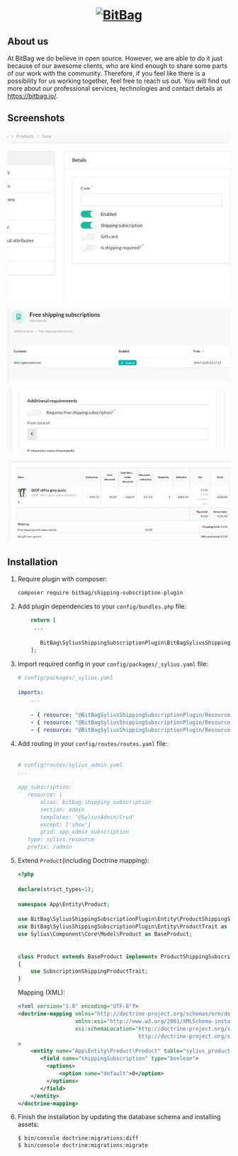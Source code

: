 <h1 align="center">
    <a href="http://bitbag.shop" target="_blank">
        <img src="https://demo.sylius.com/assets/shop/img/logo.png" width="55%" alt="BitBag" />
    </a>
    <br />
    
</h1>

## About us

At BitBag we do believe in open source. However, we are able to do it just because of our awesome clients, who are kind enough to share some parts of our work with the community. Therefore, if you feel like there is a possibility for us working together, feel free to reach us out. You will find out more about our professional services, technologies and contact details at https://bitbag.io/.

## Screenshots

![Screenshot showing subscription product creation](docs/images/admin-create-product.png)

![Screenshot showing list of subscriptions](docs/images/admin-customer-subscriptions.png)

![Screenshot showing available additional requirements when creating shipping method](docs/images/admin-shipping-methods.png)

![Screenshot showing order shipped for free](docs/images/admin-order-view.png)

## Installation

1. Require plugin with composer:

    ```bash
    composer require bitbag/shipping-subscription-plugin
    ```
 
1. Add plugin dependencies to your `config/bundles.php` file:
    
    ```php
        return [
         ...
        
           BitBag\SyliusShippingSubscriptionPlugin\BitBagSyliusShippingSubscriptionPlugin::class => ['all' => true],
        ];
    ```

1. Import required config in your `config/packages/_sylius.yaml` file:
    
    ```yaml
    # config/packages/_sylius.yaml
    
    imports:
        ...
   
        - { resource: "@BitBagSyliusShippingSubscriptionPlugin/Resources/config/services.xml" }
        - { resource: "@BitBagSyliusShippingSubscriptionPlugin/Resources/config/resources.yml" }
        - { resource: "@BitBagSyliusShippingSubscriptionPlugin/Resources/config/grids.yml" }
    ```    

1. Add routing in your `config/routes/routes.yaml` file:
    
    ```yaml
    
    # config/routes/sylius_admin.yaml
    ...
    
   app_subscription:
       resource: |
           alias: bitbag.shipping_subscription
           section: admin
           templates: '@SyliusAdmin/Crud'
           except: ['show']
           grid: app_admin_subscription
       type: sylius.resource
       prefix: /admin

    ```

1. Extend `Product`(including Doctrine mapping):

    ```php
    <?php 
   
    declare(strict_types=1);
    
    namespace App\Entity\Product;
   
    use BitBag\SyliusShippingSubscriptionPlugin\Entity\ProductShippingSubscriptionAwareInterface;
    use BitBag\SyliusShippingSubscriptionPlugin\Entity\ProductTrait as SubscriptionShippingProductTrait;
    use Sylius\Component\Core\Model\Product as BaseProduct;
  

    class Product extends BaseProduct implements ProductShippingSubscriptionAwareInterface
    {
        use SubscriptionShippingProductTrait;  
    }
    ```
   
   Mapping (XML):
   
   ```xml
   <?xml version="1.0" encoding="UTF-8"?>
   <doctrine-mapping xmlns="http://doctrine-project.org/schemas/orm/doctrine-mapping"
                     xmlns:xsi="http://www.w3.org/2001/XMLSchema-instance"
                     xsi:schemaLocation="http://doctrine-project.org/schemas/orm/doctrine-mapping
                                         http://doctrine-project.org/schemas/orm/doctrine-mapping.xsd"
   >
       <entity name="App\Entity\Product\Product" table="sylius_product">
          <field name="shippingSubscription" type="boolean">
            <options>
                <option name="default">0</option>
            </options>
          </field>
       </entity>
   </doctrine-mapping>
   ```
   
1. Finish the installation by updating the database schema and installing assets:

    ```
    $ bin/console doctrine:migrations:diff
    $ bin/console doctrine:migrations:migrate
   ```
